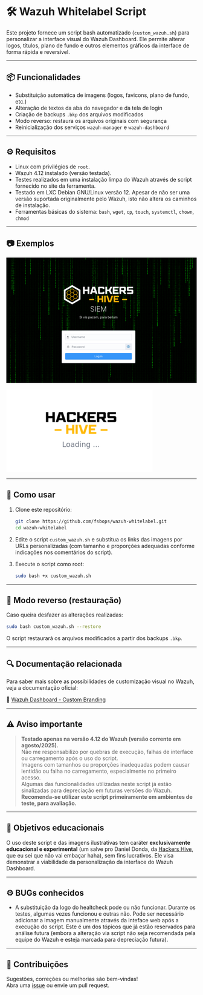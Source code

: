 # 🛠️ Wazuh Whitelabel Script

Este projeto fornece um script bash automatizado (`custom_wazuh.sh`) para personalizar a interface visual do Wazuh Dashboard. Ele permite alterar logos, títulos, plano de fundo e outros elementos gráficos da interface de forma rápida e reversível.

---

## 📦 Funcionalidades

- Substituição automática de imagens (logos, favicons, plano de fundo, etc.)
- Alteração de textos da aba do navegador e da tela de login
- Criação de backups `.bkp` dos arquivos modificados
- Modo reverso: restaura os arquivos originais com segurança
- Reinicialização dos serviços `wazuh-manager` e `wazuh-dashboard`

---

## ⚙️ Requisitos

- Linux com privilégios de `root`.
- Wazuh 4.12 instalado (versão testada).
- Testes realizados em uma instalação limpa do Wazuh através de script fornecido no site da ferramenta.
- Testado em LXC Debian GNU/Linux versão 12. Apesar de não ser uma versão suportada originalmente pelo Wazuh, isto não altera os caminhos de instalação.
- Ferramentas básicas do sistema: `bash`, `wget`, `cp`, `touch`, `systemctl`, `chown`, `chmod`

---

## 📷 Exemplos

![Tela login](imagens/login.png)

![Tela loading](imagens/loading.png)

---

## 🚀 Como usar

1. Clone este repositório:
   ```bash
   git clone https://github.com/fsbops/wazuh-whitelabel.git
   cd wazuh-whitelabel
   ```

2. Edite o script `custom_wazuh.sh` e substitua os links das imagens por URLs personalizadas (com tamanho e proporções adequadas conforme indicações nos comentários do script).

3. Execute o script como root:
   ```bash
   sudo bash +x custom_wazuh.sh
   ```

---

## 🔄 Modo reverso (restauração)

Caso queira desfazer as alterações realizadas:
```bash
sudo bash custom_wazuh.sh --restore
```

O script restaurará os arquivos modificados a partir dos backups `.bkp`.

---

## 🔍 Documentação relacionada

Para saber mais sobre as possibilidades de customização visual no Wazuh, veja a documentação oficial:

📘 [Wazuh Dashboard - Custom Branding](https://documentation.wazuh.com/current/user-manual/wazuh-dashboard/custom-branding.html)

---

## ⚠️ Aviso importante

> **Testado apenas na versão 4.12 do Wazuh (versão corrente em agosto/2025).**  
> Não me responsabilizo por quebras de execução, falhas de interface ou carregamento após o uso do script.  
> Imagens com tamanhos ou proporções inadequadas podem causar lentidão ou falha no carregamento, especialmente no primeiro acesso.  
> Algumas das funcionalidades utilizadas neste script já estão sinalizadas para depreciação em futuras versões do Wazuh.  
> **Recomenda-se utilizar este script primeiramente em ambientes de teste, para avaliação.**

---

## 🧠 Objetivos educacionais

O uso deste script e das imagens ilustrativas tem caráter **exclusivamente educacional e experimental** (um salve pro Daniel Donda, da [Hackers Hive](http://hackershive.io/), que eu sei que não vai embaçar haha), sem fins lucrativos. Ele visa demonstrar a viabilidade da personalização da interface do Wazuh Dashboard.

---

## ⚙️ BUGs conhecidos

- A substituição da logo do healtcheck pode ou não funcionar. Durante os testes, algumas vezes funcionou e outras não. Pode ser necessário adicionar a imagem manualmente através da inteface web após a execução do script. Este é um dos tópicos que já estão reservados para análise futura (embora a alteração via script não seja recomendada pela equipe do Wazuh e esteja marcada para depreciação futura). 

---

## 🤝 Contribuições

Sugestões, correções ou melhorias são bem-vindas!  
Abra uma [issue](https://github.com/fsbops/wazuh-whitelabel/issues) ou envie um pull request.
